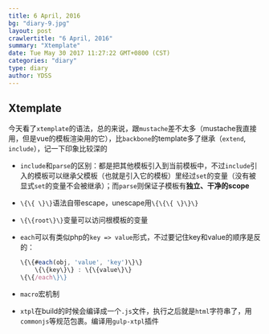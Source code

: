 ```yaml
---
title: 6 April, 2016
bg: "diary-9.jpg"
layout: post
crawlertitle: "6 April, 2016"
summary: "Xtemplate"
date: Tue May 30 2017 11:27:22 GMT+0800 (CST)
categories: "diary"
type: diary
author: YDSS
---
```


## Xtemplate

今天看了`xtemplate`的语法，总的来说，跟`mustache`差不太多（mustache我直接用，但是vue的模板渲染用的它），比`backbone`的template多了继承（`extend`, `include`），记一下印象比较深的

- `include`和`parse`的区别：都是把其他模板引入到当前模板中，不过`include`引入的模板可以继承父模板（也就是引入它的模板）里经过`set`的变量（没有被显式`set`的变量不会被继承）；而`parse`则保证子模板有**独立、干净的scope**
- `\{\{ \}\}`语法自带escape，unescape用`\{\{\{ \}\}\}`
- `\{\{root\}\}`变量可以访问根模板的变量
- `each`可以有类似php的`key => value`形式，不过要记住key和value的顺序是反的：

	```js
	\{\{#each(obj, 'value', 'key')\}\}
		\{\{key\}\} : \{\{value\}\}
	\{\{/each\}\}
	```
- `macro`宏机制
- `xtpl`在build的时候会编译成一个`.js`文件，执行之后就是`html`字符串了，用`commonjs`等规范包裹。编译用`gulp-xtpl`插件
